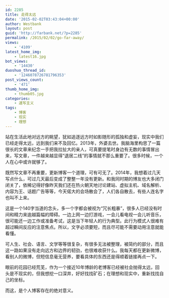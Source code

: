```yaml
---
id: 2285
title: 走得太远
date: '2015-02-02T03:43:04+00:00'
author: Westbank
layout: post
guid: 'http://farbank.net/?p=2285'
permalink: /2015/02/02/go-far-away/
views:
    - '4109'
latest_home_img:
    - latest16.jpg
bot_views:
    - '14430'
duoshuo_thread_id:
    - '1246078726781796353'
post_views_count:
    - '471'
thumb_home_img:
    - thumb05.jpg
categories:
    - 速写主义
tags:
    - 博客
    - 现实
    - 理想
---
```


站在生活此地对远方的眺望，犹如追逐远方时如影随形的孤独和虚妄，现实中我们已经走得太远，远到我们来不及回忆。2013年，外婆去世。我脑海里构思了一篇很长的文章来纪念一手把我拉扯大的亲人，可真要提笔时身边有无数的事情冒出来，写文章，一件越来越显得“退居二线”的事情就不那么重要了。很多时候，一个人在心中或许就够了。

既然写文章不再重要，更新博客一个道理，可有可无了。2014年，我想着过几天写点什么，可过几天最后变成了整整一年没有更新。和我同时期的博友也大多闭门闭关了，依稀记得好像昨天我们还在热火朝天地讨论建站、虚拟主机、域名解析、内容为王、话题广告等等，今天偌大的会场散会了，人们各自散去，有些人连名字也叫不上来。

这是一个140字当道的念头，多一个字都会被视为“冗长粗暴”，很多人已经没有时间和精力来逾越篇幅的障碍。一边上网一边打游戏，一会儿看电视一会儿听音乐，很可能还一边工作或准备考试，这是当下年轻人的行为典型。此行为模式人很难有超过瞬间反应的注意焦点。所以，文字必须要短，而且尽可能不需要动用注意就能看懂。

可人生、社会、语言、文学等等很复杂，有很多无法被整理，被简约的部分，而且这一路如果没有走向远方和边界的韧劲，也很难收获什么。我每天都在更新微博，看别人的微博，但短信息毫无营养，要看具体的东西还是得顺着链接再点一下。

眼前的花园已经荒芜，作为一个接近10年博龄的老博客已经被社会抛得太远，回头是不现实的，但我想挖一口深井，好好找找矿石；在理想和现实中，重新找找自己的坐标。

而这，是个人博客存在的绝对意义。
